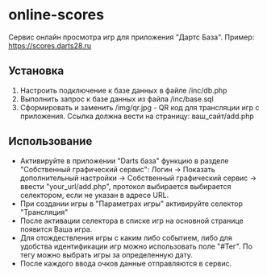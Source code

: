 # online-scores

Сервис онлайн просмотра игр для приложения "Дартс База". 
Пример: https://scores.darts28.ru

## Установка

1. Настроить подключение к базе данных в файле /inc/db.php
2. Выполнить запрос к базе данных из файла /inc/base.sql
3. Сформировать и заменить /img/qr.jpg - QR код для трансляции игр с приложения. Ссылка должна вести на страницу: ваш_сайт/add.php

## Использование

- Активируйте в приложении "Darts база" функцию в разделе "Собственный графический сервис": Логин -> Показать дополнительный настройки -> Собственный графический сервис -> ввести "your_url/add.php", протокол выбирается выбирается селектором, если не указан в адресе URL.
- При создании игры в "Параметрах игры" активируйте селектор "Трансляция"
- После активации селектора в списке игр на основной странице появится Ваша игра. 
- Для отождествления игры с каким либо событием, либо для удобства идентификации игр можно использовать поле "#Тег". По тегу можно выбрать игры за определенную дату. 
- После каждого ввода очков данные отправляются в сервис.


